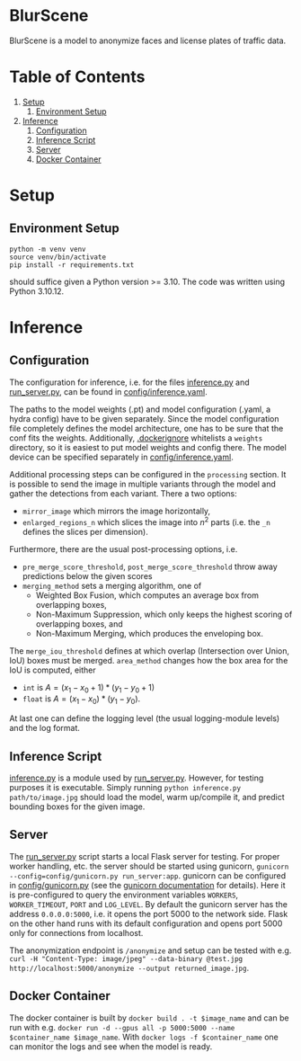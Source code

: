 # BlurScene
BlurScene is a model to anonymize faces and license plates of traffic data.


# Table of Contents

1.  [Setup](#org9fe81e0)
    1.  [Environment Setup](#orge3cb5fb)
2.  [Inference](#org3bb79f6)
    1.  [Configuration](#org1e7d7c8)
    2.  [Inference Script](#orgac835df)
    3.  [Server](#org427d09e)
    4.  [Docker Container](#orgf5f7a36)


<a id="org9fe81e0"></a>

# Setup


<a id="orge3cb5fb"></a>

## Environment Setup

    python -m venv venv
    source venv/bin/activate
    pip install -r requirements.txt

should suffice given a Python version >= 3.10.
The code was written using Python 3.10.12.


<a id="org3bb79f6"></a>

# Inference


<a id="org1e7d7c8"></a>

## Configuration

The configuration for inference, i.e. for the files [inference.py](inference.py) and [run\_server.py](run_server.py), can be found in [config/inference.yaml](config/inference.yaml).

The paths to the model weights (.pt) and model configuration (.yaml, a hydra config) have to be given separately. Since the model configuration file completely defines the model architecture, one has to be sure that the conf fits the weights. Additionally, [.dockerignore](.dockerignore) whitelists a `weights` directory, so it is easiest to put model weights and config there. The model device can be specified separately in [config/inference.yaml](config/inference.yaml).

Additional processing steps can be configured in the `processing` section. It is possible to send the image in multiple variants through the model and gather the detections from each variant. There a two options:

-   `mirror_image` which mirrors the image horizontally,
-   `enlarged_regions_n` which slices the image into $n^2$ parts (i.e. the `_n` defines the slices per dimension).

Furthermore, there are the usual post-processing options, i.e.

-   `pre_merge_score_threshold`, `post_merge_score_threshold` throw away predictions below the given scores
-   `merging_method` sets a merging algorithm, one of
    -   Weighted Box Fusion, which computes an average box from overlapping boxes,
    -   Non-Maximum Suppression, which only keeps the highest scoring of overlapping boxes, and
    -   Non-Maximum Merging, which produces the enveloping box.

The `merge_iou_threshold` defines at which overlap (Intersection over Union, IoU) boxes must be merged. `area_method` changes how the box area for the IoU is computed, either

-   `int` is $A = (x_1 - x_0 + 1) * (y_1 - y_0 + 1)$
-   `float` is $A = (x_1 - x_0) * (y_1 - y_0)$.

At last one can define the logging level (the usual logging-module levels) and the log format.


<a id="orgac835df"></a>

## Inference Script

[inference.py](inference.py) is a module used by [run\_server.py](run_server.py). However, for testing purposes it is executable. Simply running `python inference.py path/to/image.jpg` should load the model, warm up/compile it, and predict bounding boxes for the given image.


<a id="org427d09e"></a>

## Server

The [run\_server.py](run_server.py) script starts a local Flask server for testing. For proper worker handling, etc. the server should be started using gunicorn, `gunicorn --config=config/gunicorn.py run_server:app`. gunicorn can be configured in [config/gunicorn.py](config/gunicorn.py) (see the [gunicorn documentation](https://docs.gunicorn.org/en/stable/settings.html) for details). Here it is pre-configured to query the environment variables  `WORKERS`, `WORKER_TIMEOUT`, `PORT` and `LOG_LEVEL`. By default the gunicorn server has the address `0.0.0.0:5000`, i.e. it opens the port 5000 to the network side. Flask on the other hand runs with its default configuration and opens port 5000 only for connections from localhost.

The anonymization endpoint is `/anonymize` and setup can be tested with e.g. `curl -H "Content-Type: image/jpeg" --data-binary @test.jpg http://localhost:5000/anonymize --output returned_image.jpg`.


<a id="orgf5f7a36"></a>

## Docker Container

The docker container is built by `docker build . -t $image_name` and can be run with e.g. `docker run -d --gpus all -p 5000:5000 --name $container_name $image_name`. With `docker logs -f $container_name` one can monitor the logs and see when the model is ready.

